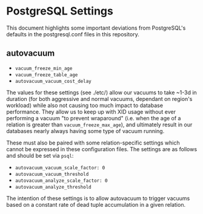 # PostgreSQL Settings

This document highlights some important deviations from PostgreSQL's defaults in
the postgresql.conf files in this repository.

## autovacuum

- `vacuum_freeze_min_age`
- `vacuum_freeze_table_age`
- `autovacuum_vacuum_cost_delay`

The values for these settings (see ./etc/) allow our vacuums to take ~1-3d in
duration (for both aggressive and normal vacuums, dependant on region's
workload) while also not causing too much impact to database performance.  They
allow us to keep up with XID usage without ever performing a vacuum "to prevent
wraparound" (i.e. when the age of a relation is greater than
`vacuum_freeze_max_age`), and ultimately result in our databases nearly always
having some type of vacuum running.

These must also be paired with some relation-specific settings which cannot be
expressed in these configuration files.  The settings are as follows and should
be set via `psql`:

- `autovacuum_vacuum_scale_factor: 0`
- `autovacuum_vacuum_threshold`
- `autovacuum_analyze_scale_factor: 0`
- `autovacuum_analyze_threshold`

The intention of these settings is to allow autovacuum to trigger vacuums based
on a constant rate of dead tuple accumulation in a given relation.
